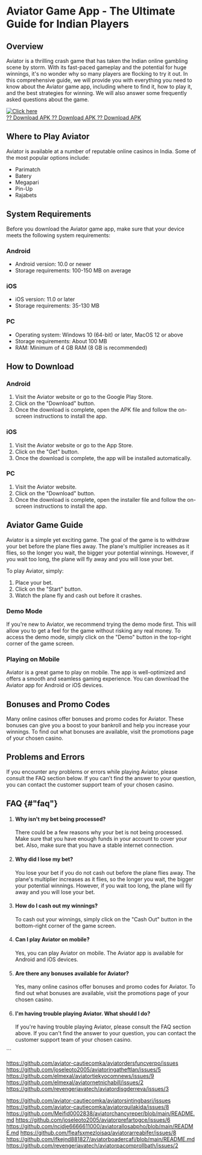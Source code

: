 # Aviator Game App - The Ultimate Guide for Indian Players

## Overview

Aviator is a thrilling crash game that has taken the Indian online
gambling scene by storm. With its fast-paced gameplay and the potential
for huge winnings, it\'s no wonder why so many players are flocking to
try it out. In this comprehensive guide, we will provide you with
everything you need to know about the Aviator game app, including where
to find it, how to play it, and the best strategies for winning. We will
also answer some frequently asked questions about the game.

[![Click
here](https://readscoops.com/wp-content/uploads/2023/03/Readscoop-aviator-1-1.jpg)](https://traff.sbs/deff?key=aviator+game+app)\
[?? Download APK ?? Download APK ?? Download
APK](https://traff.sbs/deff?key=aviator+game+app)

## Where to Play Aviator

Aviator is available at a number of reputable online casinos in India.
Some of the most popular options include:

-   Parimatch
-   Batery
-   Megapari
-   Pin-Up
-   Rajabets

## System Requirements

Before you download the Aviator game app, make sure that your device
meets the following system requirements:

### Android

-   Android version: 10.0 or newer
-   Storage requirements: 100-150 MB on average

### iOS

-   iOS version: 11.0 or later
-   Storage requirements: 35-130 MB

### PC

-   Operating system: Windows 10 (64-bit) or later, MacOS 12 or above
-   Storage requirements: About 100 MB
-   RAM: Minimum of 4 GB RAM (8 GB is recommended)

## How to Download

### Android

1.  Visit the Aviator website or go to the Google Play Store.
2.  Click on the "Download" button.
3.  Once the download is complete, open the APK file and follow the
    on-screen instructions to install the app.

### iOS

1.  Visit the Aviator website or go to the App Store.
2.  Click on the "Get" button.
3.  Once the download is complete, the app will be installed
    automatically.

### PC

1.  Visit the Aviator website.
2.  Click on the "Download" button.
3.  Once the download is complete, open the installer file and follow
    the on-screen instructions to install the app.

## Aviator Game Guide

Aviator is a simple yet exciting game. The goal of the game is to
withdraw your bet before the plane flies away. The plane\'s multiplier
increases as it flies, so the longer you wait, the bigger your potential
winnings. However, if you wait too long, the plane will fly away and you
will lose your bet.

To play Aviator, simply:

1.  Place your bet.
2.  Click on the "Start" button.
3.  Watch the plane fly and cash out before it crashes.

### Demo Mode

If you\'re new to Aviator, we recommend trying the demo mode first. This
will allow you to get a feel for the game without risking any real
money. To access the demo mode, simply click on the "Demo" button
in the top-right corner of the game screen.

### Playing on Mobile

Aviator is a great game to play on mobile. The app is well-optimized and
offers a smooth and seamless gaming experience. You can download the
Aviator app for Android or iOS devices.

## Bonuses and Promo Codes

Many online casinos offer bonuses and promo codes for Aviator. These
bonuses can give you a boost to your bankroll and help you increase your
winnings. To find out what bonuses are available, visit the promotions
page of your chosen casino.

## Problems and Errors

If you encounter any problems or errors while playing Aviator, please
consult the FAQ section below. If you can\'t find the answer to your
question, you can contact the customer support team of your chosen
casino.

## FAQ {#"faq"}

1.  #### Why isn\'t my bet being processed?

    There could be a few reasons why your bet is not being processed.
    Make sure that you have enough funds in your account to cover your
    bet. Also, make sure that you have a stable internet connection.

2.  #### Why did I lose my bet?

    You lose your bet if you do not cash out before the plane flies
    away. The plane\'s multiplier increases as it flies, so the longer
    you wait, the bigger your potential winnings. However, if you wait
    too long, the plane will fly away and you will lose your bet.

3.  #### How do I cash out my winnings?

    To cash out your winnings, simply click on the "Cash Out"
    button in the bottom-right corner of the game screen.

4.  #### Can I play Aviator on mobile?

    Yes, you can play Aviator on mobile. The Aviator app is available
    for Android and iOS devices.

5.  #### Are there any bonuses available for Aviator?

    Yes, many online casinos offer bonuses and promo codes for Aviator.
    To find out what bonuses are available, visit the promotions page of
    your chosen casino.

6.  #### I\'m having trouble playing Aviator. What should I do?

    If you\'re having trouble playing Aviator, please consult the FAQ
    section above. If you can\'t find the answer to your question, you
    can contact the customer support team of your chosen casino.

\`\`\`

https://github.com/aviator-cautiecomka/aviatordersfuncverpo/issues
https://github.com/joseleoto2005/aviatoringatheftlan/issues/5
https://github.com/elmexal/aviatortiekyocomnews/issues/9
https://github.com/elmexal/aviatornetnichabill/issues/2
https://github.com/revengerjavatech/aviatordisgderreva/issues/3

https://github.com/aviator-cautiecomka/aviatorsintingbasri/issues
https://github.com/aviator-cautiecomka/aviatorquilakida/issues/8
https://github.com/Meifid0002838/aviatorchancyreper/blob/main/README.md
https://github.com/joseleoto2005/aviatorprefartogce/issues/6
https://github.com/ncjdje6666611000/aviatorallosabpho/blob/main/README.md
https://github.com/fleafsxmezloisaq/aviatorarreabifer/issues/8
https://github.com/ifkejnd881827/aviatorboadercafi/blob/main/README.md
https://github.com/revengerjavatech/aviatorpacomprollbath/issues/2
